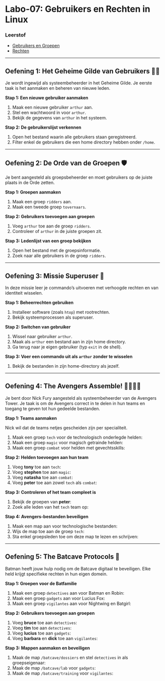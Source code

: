 # Labo-07: Gebruikers en Rechten in Linux

### Leerstof
- [Gebruikers en Groepen](/Linux/gebruikers.md)
- [Rechten](/Linux/rechten.md)

--- 

## Oefening 1: Het Geheime Gilde van Gebruikers 🧙‍♂️
Je wordt ingewijd als systeembeheerder in het Geheime Gilde. Je eerste taak is het aanmaken en beheren van nieuwe leden.

**Stap 1: Een nieuwe gebruiker aanmaken**
1. Maak een nieuwe gebruiker `arthur` aan.
2. Stel een wachtwoord in voor `arthur`.
3. Bekijk de gegevens van `arthur` in het systeem.

**Stap 2: De gebruikerslijst verkennen**
1. Open het bestand waarin alle gebruikers staan geregistreerd.
2. Filter enkel de gebruikers die een home directory hebben onder `/home`.

---

## Oefening 2: De Orde van de Groepen 🛡️
Je bent aangesteld als groepsbeheerder en moet gebruikers op de juiste plaats in de Orde zetten.

**Stap 1: Groepen aanmaken**
1. Maak een groep `ridders` aan.
2. Maak een tweede groep `tovernaars`.

**Stap 2: Gebruikers toevoegen aan groepen**
1. Voeg `arthur` toe aan de groep `ridders`.
2. Controleer of `arthur` in de juiste groepen zit.

**Stap 3: Ledenlijst van een groep bekijken**
1. Open het bestand met de groepsinformatie.
2. Zoek naar alle gebruikers in de groep `ridders`.

---

## Oefening 3: Missie Superuser 🚀
In deze missie leer je commando’s uitvoeren met verhoogde rechten en van identiteit wisselen.

**Stap 1: Beheerrechten gebruiken**
1. Installeer software (zoals `htop`) met rootrechten.
2. Bekijk systeemprocessen als superuser.

**Stap 2: Switchen van gebruiker**
1. Wissel naar gebruiker `arthur`.
2. Maak als `arthur` een bestand aan in zijn home directory.
3. Ga terug naar je eigen gebruiker (typ `exit` in de shell).

**Stap 3: Voer een commando uit als `arthur` zonder te wisselen**
1. Bekijk de bestanden in zijn home-directory als jezelf.

--- 

## Oefening 4: The Avengers Assemble! 🦸‍♂️🦸‍♀️  
Je bent door Nick Fury aangesteld als systeembeheerder van de Avengers Tower. Je taak is om de Avengers correct in te delen in hun teams en toegang te geven tot hun gedeelde bestanden.

**Stap 1: Teams aanmaken**

Nick wil dat de teams netjes gescheiden zijn per specialiteit.

1. Maak een groep `tech` voor de technologisch onderlegde helden:
2. Maak een groep `magic` voor magisch getrainde helden:
3. Maak een groep `combat` voor helden met gevechtsskills:

**Stap 2: Helden toevoegen aan hun team**

1. Voeg **tony** toe aan `tech`:
2. Voeg **stephen** toe aan `magic`:
3. Voeg **natasha** toe aan `combat`:
4. Voeg **peter** toe aan zowel `tech` als `combat`:

**Stap 3: Controleren of het team compleet is**

1. Bekijk de groepen van **peter**:
2. Zoek alle leden van het `tech` team op:

**Stap 4: Avengers-bestanden beveiligen**

1. Maak een map aan voor technologische bestanden:
2. Wijs de map toe aan de groep `tech`:
3. Sta enkel groepsleden toe om deze map te lezen en schrijven:

---

## Oefening 5: The Batcave Protocols 🦇  
Batman heeft jouw hulp nodig om de Batcave digitaal te beveiligen. Elke held krijgt specifieke rechten in hun eigen domein.

**Stap 1: Groepen voor de Batfamilie**

1. Maak een groep `detectives` aan voor Batman en Robin:
2. Maak een groep `gadgets` aan voor Lucius Fox:
3. Maak een groep `vigilantes` aan voor Nightwing en Batgirl:

**Stap 2: Gebruikers toevoegen aan groepen**

1. Voeg **bruce** toe aan `detectives`:
2. Voeg **tim** toe aan `detectives`:
3. Voeg **lucius** toe aan `gadgets`:
4. Voeg **barbara** en **dick** toe aan `vigilantes`:

**Stap 3: Mappen aanmaken en beveiligen**

1. Maak de map `/batcave/dossiers` en stel `detectives` in als groepseigenaar:
2. Maak de map `/batcave/lab` voor `gadgets`:
3. Maak de map `/batcave/training` voor `vigilantes`:
